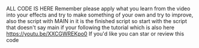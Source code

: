 ALL CODE IS HERE
Remember please apply what you learn from the video into your effects and try to make something of your own and try to improve, also the script with MAIN in it is the finished script so start with the script that doesn't say main if your following the tutorial which is also here https://youtu.be/XXCGWREKpo0
If you'd like you can star or review this code
